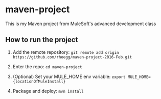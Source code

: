 
# maven-project

This is my Maven project from MuleSoft's advanced development class

## How to run the project

1. Add the remote repository: `git remote add origin https://github.com/rhoegg/maven-project-2016-Feb.git`

1. Enter the repo: `cd maven-project`

1. (Optional) Set your MULE_HOME env variable: `export MULE_HOME={locationOfMuleInstall}`

1. Package and deploy: `mvn install` 